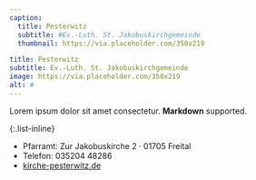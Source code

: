 ```yaml
---
caption:
  title: Pesterwitz
  subtitle: #Ev.-Luth. St. Jakobuskirchgemeinde
  thumbnail: https://via.placeholder.com/350x219

title: Pesterwitz
subtitle: Ev.-Luth. St. Jakobuskirchgemeinde
image: https://via.placeholder.com/350x219
alt: #
---
```

Lorem ipsum dolor sit amet consectetur. **Markdown** supported.

{:.list-inline} 
- Pfarramt: Zur Jakobuskirche 2 · 01705 Freital
- Telefon: 035204 48286
- <a href="https://kirche-pesterwitz.de" target="_blank">kirche-pesterwitz.de</a>
